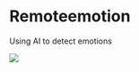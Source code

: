 # Remoteemotion
Using AI to detect emotions


<img src="https://i.ibb.co/tcp2630/image-2021-01-18-210840.png">

